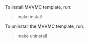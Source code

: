 
To install MVVMC template, run:

> make install

To uninstall the MVVMC template, run:

> make uninstall
